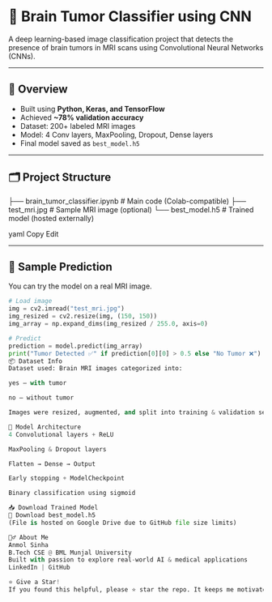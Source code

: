 # 🧠 Brain Tumor Classifier using CNN

A deep learning-based image classification project that detects the presence of brain tumors in MRI scans using Convolutional Neural Networks (CNNs).

---

## 🚀 Overview

- Built using **Python, Keras, and TensorFlow**
- Achieved **~78% validation accuracy**
- Dataset: 200+ labeled MRI images
- Model: 4 Conv layers, MaxPooling, Dropout, Dense layers
- Final model saved as `best_model.h5`

---

## 🗂️ Project Structure

├── brain_tumor_classifier.ipynb # Main code (Colab-compatible)
├── test_mri.jpg # Sample MRI image (optional)
└── best_model.h5 # Trained model (hosted externally)

yaml
Copy
Edit

---

## 🧪 Sample Prediction

You can try the model on a real MRI image.

```python
# Load image
img = cv2.imread("test_mri.jpg")
img_resized = cv2.resize(img, (150, 150))
img_array = np.expand_dims(img_resized / 255.0, axis=0)

# Predict
prediction = model.predict(img_array)
print("Tumor Detected ✅" if prediction[0][0] > 0.5 else "No Tumor ❌")
📦 Dataset Info
Dataset used: Brain MRI images categorized into:

yes — with tumor

no — without tumor

Images were resized, augmented, and split into training & validation sets.

🧠 Model Architecture
4 Convolutional layers + ReLU

MaxPooling & Dropout layers

Flatten → Dense → Output

Early stopping + ModelCheckpoint

Binary classification using sigmoid

📥 Download Trained Model
🔗 Download best_model.h5
(File is hosted on Google Drive due to GitHub file size limits)

🙋‍♂️ About Me
Anmol Sinha
B.Tech CSE @ BML Munjal University
Built with passion to explore real-world AI & medical applications
LinkedIn | GitHub

⭐ Give a Star!
If you found this helpful, please ⭐ star the repo. It keeps me motivated!
